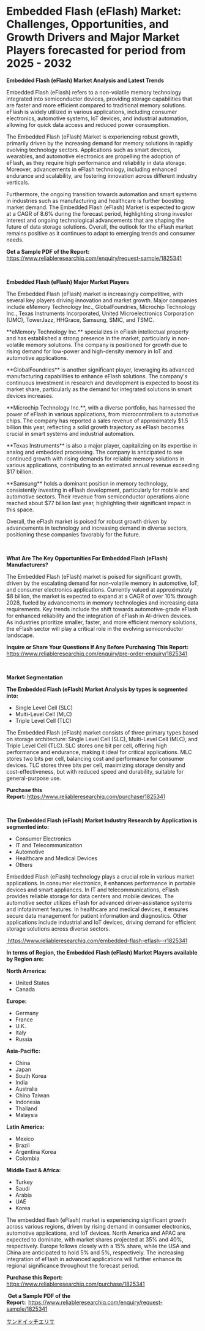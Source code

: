 <p><h1>Embedded Flash (eFlash) Market: Challenges, Opportunities, and Growth Drivers and Major Market Players forecasted for period from 2025 - 2032</h1></p><p><strong>Embedded Flash (eFlash) Market Analysis and Latest Trends</strong></p>
<p><p>Embedded Flash (eFlash) refers to a non-volatile memory technology integrated into semiconductor devices, providing storage capabilities that are faster and more efficient compared to traditional memory solutions. eFlash is widely utilized in various applications, including consumer electronics, automotive systems, IoT devices, and industrial automation, allowing for quick data access and reduced power consumption.</p><p>The Embedded Flash (eFlash) Market is experiencing robust growth, primarily driven by the increasing demand for memory solutions in rapidly evolving technology sectors. Applications such as smart devices, wearables, and automotive electronics are propelling the adoption of eFlash, as they require high performance and reliability in data storage. Moreover, advancements in eFlash technology, including enhanced endurance and scalability, are fostering innovation across different industry verticals.</p><p>Furthermore, the ongoing transition towards automation and smart systems in industries such as manufacturing and healthcare is further boosting market demand. The Embedded Flash (eFlash) Market is expected to grow at a CAGR of 8.6% during the forecast period, highlighting strong investor interest and ongoing technological advancements that are shaping the future of data storage solutions. Overall, the outlook for the eFlash market remains positive as it continues to adapt to emerging trends and consumer needs.</p></p>
<p><strong>Get a Sample PDF of the Report:&nbsp;</strong> <a href="https://www.reliableresearchiq.com/enquiry/request-sample/1825341?utm_campaign=1082&utm_medium=2&utm_source=Github&utm_content=ia&utm_term=13022025&utm_id=embedded-flash-eflash">https://www.reliableresearchiq.com/enquiry/request-sample/1825341</a></p>
<p>&nbsp;</p>
<p><strong>Embedded Flash (eFlash) Major Market Players</strong></p>
<p><p>The Embedded Flash (eFlash) market is increasingly competitive, with several key players driving innovation and market growth. Major companies include eMemory Technology Inc., GlobalFoundries, Microchip Technology Inc., Texas Instruments Incorporated, United Microelectronics Corporation (UMC), TowerJazz, HHGrace, Samsung, SMIC, and TSMC.</p><p>**eMemory Technology Inc.** specializes in eFlash intellectual property and has established a strong presence in the market, particularly in non-volatile memory solutions. The company is positioned for growth due to rising demand for low-power and high-density memory in IoT and automotive applications.</p><p>**GlobalFoundries** is another significant player, leveraging its advanced manufacturing capabilities to enhance eFlash solutions. The company's continuous investment in research and development is expected to boost its market share, particularly as the demand for integrated solutions in smart devices increases.</p><p>**Microchip Technology Inc.**, with a diverse portfolio, has harnessed the power of eFlash in various applications, from microcontrollers to automotive chips. The company has reported a sales revenue of approximately $1.5 billion this year, reflecting a solid growth trajectory as eFlash becomes crucial in smart systems and industrial automation.</p><p>**Texas Instruments** is also a major player, capitalizing on its expertise in analog and embedded processing. The company is anticipated to see continued growth with rising demands for reliable memory solutions in various applications, contributing to an estimated annual revenue exceeding $17 billion.</p><p>**Samsung** holds a dominant position in memory technology, consistently investing in eFlash development, particularly for mobile and automotive sectors. Their revenue from semiconductor operations alone reached about $77 billion last year, highlighting their significant impact in this space.</p><p>Overall, the eFlash market is poised for robust growth driven by advancements in technology and increasing demand in diverse sectors, positioning these companies favorably for the future.</p></p>
<p>&nbsp;</p>
<p><strong>What Are The Key Opportunities For Embedded Flash (eFlash) Manufacturers?</strong></p>
<p><p>The Embedded Flash (eFlash) market is poised for significant growth, driven by the escalating demand for non-volatile memory in automotive, IoT, and consumer electronics applications. Currently valued at approximately $8 billion, the market is expected to expand at a CAGR of over 10% through 2028, fueled by advancements in memory technologies and increasing data requirements. Key trends include the shift towards automotive-grade eFlash for enhanced reliability and the integration of eFlash in AI-driven devices. As industries prioritize smaller, faster, and more efficient memory solutions, the eFlash sector will play a critical role in the evolving semiconductor landscape.</p></p>
<p><strong>Inquire or Share Your Questions If Any Before Purchasing This Report:</strong> <a href="https://www.reliableresearchiq.com/enquiry/pre-order-enquiry/1825341?utm_campaign=1082&utm_medium=2&utm_source=Github&utm_content=ia&utm_term=13022025&utm_id=embedded-flash-eflash">https://www.reliableresearchiq.com/enquiry/pre-order-enquiry/1825341</a></p>
<p>&nbsp;</p>
<p><strong>Market Segmentation</strong></p>
<p><strong>The Embedded Flash (eFlash) Market Analysis by types is segmented into:</strong></p>
<p><ul><li>Single Level Cell (SLC)</li><li>Multi-Level Cell (MLC)</li><li>Triple Level Cell (TLC)</li></ul></p>
<p><p>The Embedded Flash (eFlash) market consists of three primary types based on storage architecture: Single Level Cell (SLC), Multi-Level Cell (MLC), and Triple Level Cell (TLC). SLC stores one bit per cell, offering high performance and endurance, making it ideal for critical applications. MLC stores two bits per cell, balancing cost and performance for consumer devices. TLC stores three bits per cell, maximizing storage density and cost-effectiveness, but with reduced speed and durability, suitable for general-purpose use.</p></p>
<p><strong>Purchase this Report:&nbsp;</strong><a href="https://www.reliableresearchiq.com/purchase/1825341?utm_campaign=1082&utm_medium=2&utm_source=Github&utm_content=ia&utm_term=13022025&utm_id=embedded-flash-eflash">https://www.reliableresearchiq.com/purchase/1825341</a></p>
<p>&nbsp;</p>
<p><strong>The Embedded Flash (eFlash) Market Industry Research by Application is segmented into:</strong></p>
<p><ul><li>Consumer Electronics</li><li>IT and Telecommunication</li><li>Automotive</li><li>Healthcare and Medical Devices</li><li>Others</li></ul></p>
<p><p>Embedded Flash (eFlash) technology plays a crucial role in various market applications. In consumer electronics, it enhances performance in portable devices and smart appliances. In IT and telecommunications, eFlash provides reliable storage for data centers and mobile devices. The automotive sector utilizes eFlash for advanced driver-assistance systems and infotainment features. In healthcare and medical devices, it ensures secure data management for patient information and diagnostics. Other applications include industrial and IoT devices, driving demand for efficient storage solutions across diverse sectors.</p></p>
<p><a href="https://www.reliableresearchiq.com/embedded-flash-eflash--r1825341?utm_campaign=1082&utm_medium=2&utm_source=Github&utm_content=ia&utm_term=13022025&utm_id=embedded-flash-eflash">&nbsp;https://www.reliableresearchiq.com/embedded-flash-eflash--r1825341</a></p>
<p><strong>In terms of Region, the Embedded Flash (eFlash) Market Players available by Region are:</strong></p>
<p>
    <p> <strong> North America: </strong>
        <ul>
            <li>United States</li>
            <li>Canada</li>
        </ul>
        </p> 
    <p> <strong> Europe: </strong>
        <ul>
            <li>Germany</li>
            <li>France</li>
            <li>U.K.</li>
            <li>Italy</li>
            <li>Russia</li>
        </ul>
        </p> 
    <p> <strong> Asia-Pacific: </strong>
        <ul>
            <li>China</li>
            <li>Japan</li>
            <li>South Korea</li>
            <li>India</li>
            <li>Australia</li>
            <li>China Taiwan</li>
            <li>Indonesia</li>
            <li>Thailand</li>
            <li>Malaysia</li>
        </ul>
        </p> 
    <p> <strong> Latin America: </strong>
        <ul>
            <li>Mexico</li>
            <li>Brazil</li>
            <li>Argentina Korea</li>
            <li>Colombia</li>
        </ul>
        </p> 
    <p> <strong> Middle East & Africa: </strong>
        <ul>
            <li>Turkey</li>
            <li>Saudi</li>
            <li>Arabia</li>
            <li>UAE</li>
            <li>Korea</li>
        </ul>
    </p>
    </p>
<p><p>The embedded flash (eFlash) market is experiencing significant growth across various regions, driven by rising demand in consumer electronics, automotive applications, and IoT devices. North America and APAC are expected to dominate, with market shares projected at 35% and 40%, respectively. Europe follows closely with a 15% share, while the USA and China are anticipated to hold 5% and 5%, respectively. The increasing integration of eFlash in advanced applications will further enhance its regional significance throughout the forecast period.</p></p>
<p><strong>Purchase this Report: </strong><a href="https://www.reliableresearchiq.com/purchase/1825341?utm_campaign=1082&utm_medium=2&utm_source=Github&utm_content=ia&utm_term=13022025&utm_id=embedded-flash-eflash">https://www.reliableresearchiq.com/purchase/1825341</a></p>
<p>&nbsp;<strong>Get a Sample PDF of the Report:&nbsp;&nbsp;</strong><a href="https://www.reliableresearchiq.com/enquiry/request-sample/1825341?utm_campaign=1082&utm_medium=2&utm_source=Github&utm_content=ia&utm_term=13022025&utm_id=embedded-flash-eflash">https://www.reliableresearchiq.com/enquiry/request-sample/1825341</a></p>
<p><strong></strong></p>
<p><p><a href="https://github.com/lababdou/Market-Research-Report-List-6/blob/main/770086336490.md?utm_campaign=1082&utm_medium=2&utm_source=Github&utm_content=ia&utm_term=13022025&utm_id=embedded-flash-eflash">サンドイッチエリサ</a></p></p>